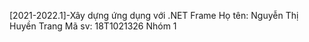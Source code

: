 [2021-2022.1]-Xây dựng ứng dụng với .NET Frame
Họ tên: Nguyễn Thị Huyền Trang
Mã sv: 18T1021326
Nhóm 1
